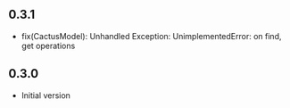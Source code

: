 ## 0.3.1

- fix(CactusModel): Unhandled Exception: UnimplementedError: on find, get operations

## 0.3.0

- Initial version

